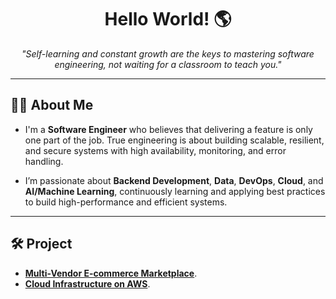 <h1 align="center">Hello World! 🌎</h1>

<p align="center">
  <i>"Self-learning and constant growth are the keys to mastering software engineering, not waiting for a classroom to teach you."</i>
</p>

---

## 👨‍💻 About Me

- I'm a **Software Engineer** who believes that delivering a feature is only one part of the job. True engineering is about building scalable, resilient, and secure systems with high availability, monitoring, and error handling.

- I’m passionate about **Backend Development**, **Data**, **DevOps**, **Cloud**, and **AI/Machine Learning**, continuously learning and applying best practices to build high-performance and efficient systems.

---

## 🛠️ Project
- **[Multi-Vendor E-commerce Marketplace](https://github.com/tientrader/Multi-Vendor-E-commerce-Marketplace)**.
- **[Cloud Infrastructure on AWS](https://github.com/tientrader/Cloud-Infrastructure-AWS)**.
